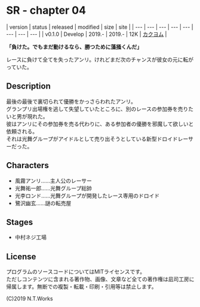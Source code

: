 # SR - chapter 04

| version | status | released | modified | size | site |
| --- | --- | --- | --- | --- | --- | --- | --- |
| v0.1.0 | Develop | 2019.- | 2019.- | 12K | [カクヨム](https://kakuyomu.jp/) |

**「負けた。でもまだ動けるなら、勝つために藻掻くんだ」**

レースに負けて全てを失ったアンリ。けれどまだ次のチャンスが彼女の元に転がっていた。

## Description

最後の最後で裏切られて優勝をかっさらわれたアンリ。  
グランプリ出場権を逃して失望していたところに、別のレースの参加券を売りたいと男が現れた。  
彼はアンリにその参加券を売る代わりに、ある参加者の優勝を邪魔して欲しいと依頼される。  
それは光舞グループがアイドルとして売り出そうとしている新型ドロイドレーサーだった。

## Characters

- 風霧アンリ……主人公のレーサー
- 光舞祐一郎……光舞グループ総帥
- 光李ロンド……光舞グループが開発したレース専用のドロイド
- 鷺沢幽玄……謎の転売屋

## Stages

- 中村ネジ工場

## License

プログラムのソースコードについてはMITライセンスです。  
ただしコンテンツに含まれる著作物、画像、文章など全ての著作権は凪司工房に帰属します。無断での複製・転載・印刷・引用等は禁止します。

(C)2019 N.T.Works

